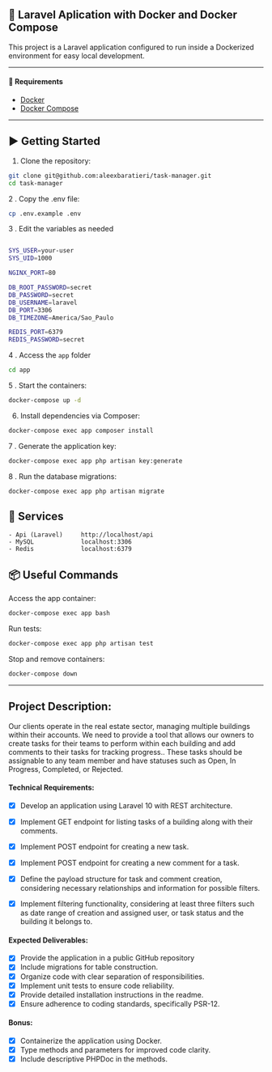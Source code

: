 ## 🚀 Laravel Aplication with Docker and Docker Compose

This project is a Laravel application configured to run inside a Dockerized environment for easy local development.

---

#### 🧰 Requirements

- [Docker](https://www.docker.com/)
- [Docker Compose](https://docs.docker.com/compose/install/)

---

## ▶️ Getting Started

1. Clone the repository:

```bash
git clone git@github.com:aleexbaratieri/task-manager.git
cd task-manager
```

2 . Copy the .env file:

```bash
cp .env.example .env
```

3 . Edit the variables as needed

```bash

SYS_USER=your-user
SYS_UID=1000

NGINX_PORT=80

DB_ROOT_PASSWORD=secret
DB_PASSWORD=secret
DB_USERNAME=laravel
DB_PORT=3306
DB_TIMEZONE=America/Sao_Paulo

REDIS_PORT=6379
REDIS_PASSWORD=secret
```

4 . Access the `app` folder

```bash
cd app
```

5 . Start the containers:

```bash
docker-compose up -d
```

6. Install dependencies via Composer:

```bash
docker-compose exec app composer install
```

7 . Generate the application key:

```bash
docker-compose exec app php artisan key:generate
```

8 . Run the database migrations:

```bash
docker-compose exec app php artisan migrate
```

## 🐳 Services
    - Api (Laravel)	    http://localhost/api
    - MySQL	            localhost:3306
    - Redis             localhost:6379

## 📦 Useful Commands

Access the app container:

```bash
docker-compose exec app bash
```

Run tests:

```bash
docker-compose exec app php artisan test
```

Stop and remove containers:

```bash
docker-compose down
```

---
## Project Description:

Our clients operate in the real estate sector, managing multiple buildings within their accounts. We need to provide a tool that allows our owners to create tasks for their teams to perform within each building and add comments to their tasks for tracking progress.. These tasks should be assignable to any team member and have statuses such as Open, In Progress, Completed, or Rejected. 


#### Technical Requirements: 

- [x] Develop an application using Laravel 10 with REST architecture. 
- [x] Implement GET endpoint for listing tasks of a building along with their comments. 
- [x] Implement POST endpoint for creating a new task. 
- [x] Implement POST endpoint for creating a new comment for a task. 
- [x] Define the payload structure for task and comment creation, considering necessary relationships and information for possible filters. 
- [x] Implement filtering functionality, considering at least three filters such as date range of creation and assigned user, or task status and the building it belongs to.


#### Expected Deliverables: 


- [x] Provide the application in a public GitHub repository 
- [x] Include migrations for table construction. 
- [x] Organize code with clear separation of responsibilities. 
- [x] Implement unit tests to ensure code reliability. 
- [x] Provide detailed installation instructions in the readme. 
- [x] Ensure adherence to coding standards, specifically PSR-12.

#### Bonus: 

- [x] Containerize the application using Docker. 
- [x] Type methods and parameters for improved code clarity. 
- [x] Include descriptive PHPDoc in the methods.